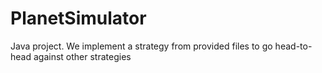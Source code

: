 # PlanetSimulator
Java project. We implement a strategy from provided files to go head-to-head against other strategies
